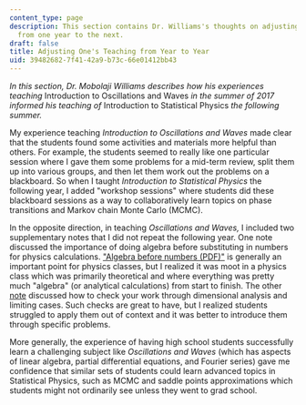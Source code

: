 ```yaml
---
content_type: page
description: This section contains Dr. Williams's thoughts on adjusting his teaching
  from one year to the next.
draft: false
title: Adjusting One's Teaching from Year to Year
uid: 39482682-7f41-42a9-b73c-66e01412bb43
---
```

*In this section, Dr. Mobolaji Williams describes how his experiences teaching* Introduction to Oscillations and Waves *in the summer of 2017 informed his teaching of* Introduction to Statistical Physics *the following summer.*

My experience teaching *Introduction to Oscillations and Waves* made clear that the students found some activities and materials more helpful than others. For example, the students seemed to really like one particular session where I gave them some problems for a mid-term review, split them up into various groups, and then let them work out the problems on a blackboard. So when I taught *Introduction to Statistical Physics* the following year, I added "workshop sessions" where students did these blackboard sessions as a way to collaboratively learn topics on phase transitions and Markov chain Monte Carlo (MCMC). 

In the opposite direction, in teaching *Oscillations and Waves,* I included two supplementary notes that I did not repeat the following year. One note discussed the importance of doing algebra before substituting in numbers for physics calculations. ["Algebra before numbers (PDF)"](http://mowillia.github.io/documents/MITES_2017/mites_sup02.pdf) is generally an important point for physics classes, but I realized it was moot in a physics class which was primarily theoretical and where everything was pretty much "algebra" (or analytical calculations) from start to finish. The other [note](http://mowillia.github.io/documents/MITES_2017/mites_sup03.pdf) discussed how to check your work through dimensional analysis and limiting cases. Such checks are great to have, but I realized students struggled to apply them out of context and it was better to introduce them through specific problems. 

More generally, the experience of having high school students successfully learn a challenging subject like *Oscillations and Waves* (which has aspects of linear algebra, partial differential equations, and Fourier series) gave me confidence that similar sets of students could learn advanced topics in Statistical Physics, such as MCMC and saddle points approximations which students might not ordinarily see unless they went to grad school.